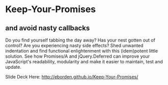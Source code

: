 Keep-Your-Promises
==================
and avoid nasty callbacks
---------------------
Do you find yourself tabbing the day away? Has your nest gotten out of control? Are you experiencing nasty side effects? Shed unwanted indentation and find functional enlightenment with this (idem)potent little solution. See how Promises/A and jQuery.Deferred can improve your JavaScript's readability, modularity and make it easier to maintain, test and update.

Slide Deck Here: http://eborden.github.io/Keep-Your-Promises/
